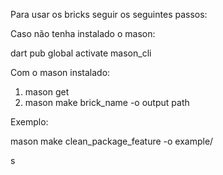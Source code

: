 Para usar os bricks seguir os seguintes passos:

Caso não tenha instalado o mason:

dart pub global activate mason_cli

Com o mason instalado:

1. mason get
2. mason make brick_name -o output path

Exemplo:

mason make clean_package_feature -o example/

s

